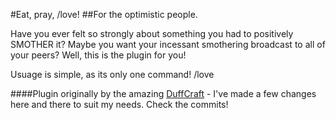 #Eat, pray, /love!
##For the optimistic people.

Have you ever felt so strongly about something you had to positively SMOTHER it? Maybe you want your incessant smothering broadcast to all of your peers? Well, this is the plugin for you!

Usuage is simple, as its only one command!
/love <object of desire>

####Plugin originally by the amazing [DuffCraft](https://github.com/DuffCraft/Love) - I've made a few changes here and there to suit my needs. Check the commits!
